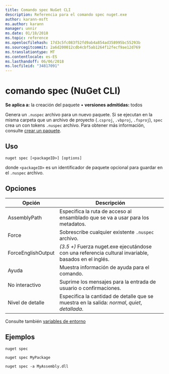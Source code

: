 ```yaml
---
title: Comando spec NuGet CLI
description: Referencia para el comando spec nuget.exe
author: karann-msft
ms.author: karann
manager: unnir
ms.date: 01/18/2018
ms.topic: reference
ms.openlocfilehash: 17d3c5fc083f52fd9ab4a854ad358995bc55293b
ms.sourcegitcommit: 2a6d200012cdb4cbf5ab1264f12fecf9ae12d769
ms.translationtype: MT
ms.contentlocale: es-ES
ms.lasthandoff: 06/06/2018
ms.locfileid: "34817091"
---
```

# <a name="spec-command-nuget-cli"></a>comando spec (NuGet CLI)

**Se aplica a:** la creación del paquete &bullet; **versiones admitidas:** todos

Genera un `.nuspec` archivo para un nuevo paquete. Si se ejecutan en la misma carpeta que un archivo de proyecto (`.csproj`, `.vbproj`, `.fsproj`), `spec` crea un con tokens `.nuspec` archivo. Para obtener más información, consulte [crear un paquete](../create-packages/creating-a-package.md).

## <a name="usage"></a>Uso

```cli
nuget spec [<packageID>] [options]
```

donde `<packageID>` es un identificador de paquete opcional para guardar en el `.nuspec` archivo.

## <a name="options"></a>Opciones

| Opción | Descripción |
| --- | --- |
| AssemblyPath | Especifica la ruta de acceso al ensamblado que se va a usar para los metadatos. |
| Force | Sobrescribe cualquier existente `.nuspec` archivo. |
| ForceEnglishOutput | *(3.5 +)*  Fuerza nuget.exe ejecutándose con una referencia cultural invariable, basados en el inglés. |
| Ayuda | Muestra información de ayuda para el comando. |
| No interactivo | Suprime los mensajes para la entrada de usuario o confirmaciones. |
| Nivel de detalle | Especifica la cantidad de detalle que se muestra en la salida: *normal*, *quiet*, *detallada*. |

Consulte también [variables de entorno](cli-ref-environment-variables.md)

## <a name="examples"></a>Ejemplos

```cli
nuget spec

nuget spec MyPackage

nuget spec -a MyAssembly.dll
```
